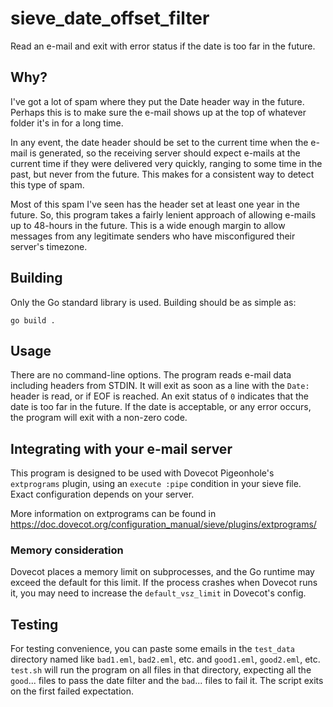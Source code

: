 # sieve_date_offset_filter
Read an e-mail and exit with error status if the date is too far in the future.

## Why?
I've got a lot of spam where they put the Date header way in the future.
Perhaps this is to make sure the e-mail shows up at the top of whatever folder
it's in for a long time.

In any event, the date header should be set to the current time when the e-mail
is generated, so the receiving server should expect e-mails at the current time
if they were delivered very quickly, ranging to some time in the past, but
never from the future. This makes for a consistent way to detect this type of
spam.

Most of this spam I've seen has the header set at least one year in the future.
So, this program takes a fairly lenient approach of allowing e-mails up to
48-hours in the future. This is a wide enough margin to allow messages from
any legitimate senders who have misconfigured their server's timezone.

## Building
Only the Go standard library is used. Building should be as simple as:
```
go build .
```

## Usage
There are no command-line options. The program reads e-mail data including
headers from STDIN. It will exit as soon as a line with the `Date:` header
is read, or if EOF is reached. An exit status of `0` indicates that the date
is too far in the future. If the date is acceptable, or any error occurs, the
program will exit with a non-zero code.

## Integrating with your e-mail server
This program is designed to be used with Dovecot Pigeonhole's `extprograms`
plugin, using an `execute :pipe` condition in your sieve file. Exact
configuration depends on your server.

More information on extprograms can be found in
https://doc.dovecot.org/configuration_manual/sieve/plugins/extprograms/

### Memory consideration
Dovecot places a memory limit on subprocesses, and the Go runtime may exceed
the default for this limit. If the process crashes when Dovecot runs it,
you may need to increase the `default_vsz_limit` in Dovecot's config.

## Testing
For testing convenience, you can paste some emails in the `test_data` directory
named like `bad1.eml`, `bad2.eml`, etc. and `good1.eml`, `good2.eml`, etc.
`test.sh` will run the program on all files in that directory, expecting all
the `good`... files to pass the date filter and the `bad`... files to fail it.
The script exits on the first failed expectation.